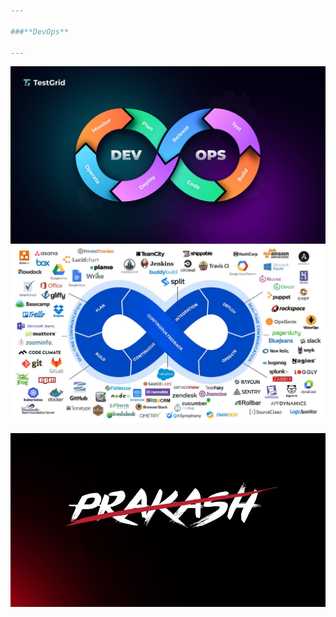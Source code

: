 ```yaml
---

###**DevOps**

---
```

![24ag5a0510](devops.jpg)
![24ag5a0510](DevOpsTools.jpg)




![24ag5a0510](Prash.jpg)





